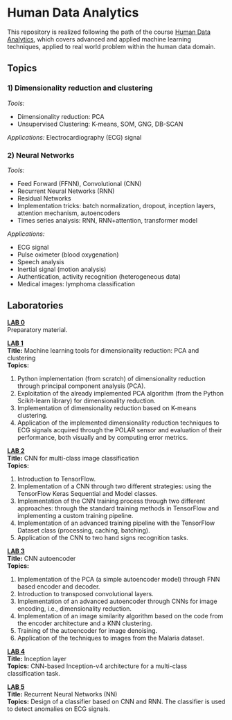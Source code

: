 # Human Data Analytics
This repository is realized following the path of the course [Human Data Analytics](https://en.didattica.unipd.it/off/2022/LM/IN/IN2371/004PD/INP9087860/N0), which covers advanced and applied machine learning techniques, applied to real world problem within the human data domain. 

## Topics
### 1) Dimensionality reduction and clustering
_Tools:_
- Dimensionality reduction: PCA
- Unsupervised Clustering: K-means, SOM, GNG, DB-SCAN

_Applications:_ Electrocardiography (ECG) signal
  
### 2) Neural Networks
_Tools:_
- Feed Forward (FFNN), Convolutional (CNN)
- Recurrent Neural Networks (RNN)
- Residual Networks
- Implementation tricks: batch normalization, dropout, inception layers, attention mechanism, autoencoders
- Times series analysis: RNN, RNN+attention, transformer model

_Applications:_
- ECG signal
- Pulse oximeter (blood oxygenation)
- Speech analysis
- Inertial signal (motion analysis)
- Authentication, activity recognition (heterogeneous data)
- Medical images: lymphoma classification

## Laboratories
**[LAB 0](Lab_0_preparatory)** <br>
Preparatory material.


**[LAB 1](Lab_1)** <br>
**Title:** Machine learning tools for dimensionality reduction: PCA and clustering <br>
**Topics:** 
1. Python implementation (from scratch) of dimensionality reduction through principal component analysis (PCA).
2. Exploitation of the already implemented PCA algorithm (from the Python Scikit-learn library) for dimensionality reduction.
3. Implementation of dimensionality reduction based on K-means clustering.
4. Application of the implemented dimensionality reduction techniques to ECG signals acquired through the POLAR sensor and evaluation of their performance, both visually and by computing error metrics.

**[LAB 2](Lab_2)** <br>
**Title:** CNN for multi-class image classification <br>
**Topics:** 
1. Introduction to TensorFlow.
2. Implementation of a CNN through two different strategies: using the TensorFlow Keras Sequential and Model classes.
3. Implementation of the CNN training process through two different approaches: through the standard training methods in TensorFlow and implementing a custom training pipeline.
4. Implementation of an advanced training pipeline with the TensorFlow Dataset class (processing, caching, batching).
5. Application of the CNN to two hand signs recognition tasks.


**[LAB 3](Lab_3)** <br>
**Title:** CNN autoencoder <br>
**Topics:**
1. Implementation of the PCA (a simple autoencoder model) through FNN based encoder and decoder.
2. Introduction to transposed convolutional layers.
3. Implementation of an advanced autoencoder through CNNs for image encoding, i.e., dimensionality reduction.
4. Implementation of an image similarity algorithm based on the code from the encoder architecture and a KNN clustering.
5. Training of the autoencoder for image denoising.
6. Application of the techniques to images from the Malaria dataset.

**[LAB 4](Lab_4)** <br>
**Title:** Inception layer <br>
**Topics:** CNN-based Inception-v4 architecture for a multi-class classification task.

**[LAB 5](Lab_5)** <br>
**Title:** Recurrent Neural Networks (NN) <br>
**Topics:** Design of a classifier based on CNN and RNN. The classifier is used to detect anomalies on ECG signals.

